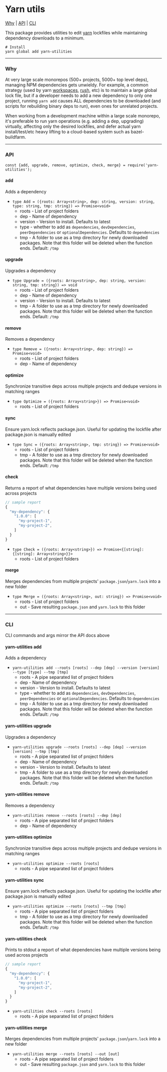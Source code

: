 # Yarn utils

[Why](#why) | [API](#api) | [CLI](#cli)

This package provides utilities to edit [yarn](https://yarnpkg.com/en/) lockfiles while maintaining dependency downloads to a minimum.

```
# Install
yarn global add yarn-utilities
```

---

### Why

At very large scale monorepos (500+ projects, 5000+ top level deps), managing NPM dependencies gets unwieldy. For example, a common strategy (used by yarn [workspaces](https://yarnpkg.com/lang/en/docs/workspaces/), [rush](https://rushjs.io/), etc) is to maintain a large global lock file, but if a developer needs to add a new dependency to only one project, running `yarn add` causes ALL dependencies to be downloaded (and scripts for rebuilding binary deps to run), even ones for unrelated projects.

When working from a development machine within a large scale monorepo, it's preferable to run yarn operations (e.g. adding a dep, upgrading) virtually, affecting only the desired lockfiles, and defer actual yarn install/test/etc heavy lifting to a cloud-based system such as bazel-buildfarm.

---

### API

```
const {add, upgrade, remove, optimize, check, merge} = require('yarn-utilities');
```

#### add

Adds a dependency

- `type Add = ({roots: Array<string>, dep: string, version: string, type: string, tmp: string}) => Promise<void>`
  - roots - List of project folders
  - dep - Name of dependency
  - version - Version to install. Defaults to latest
  - type - whether to add as `dependencies`, `devDependencies`, `peerDependencies` or `optionalDependencies`. Defaults to `dependencies`
  - tmp - A folder to use as a tmp directory for newly downloaded packages. Note that this folder will be deleted when the function ends. Default: `/tmp`

#### upgrade

Upgrades a dependency

- `type Upgrade = ({roots: Array<string>, dep: string, version: string, tmp: string}) => void`
  - roots - List of project folders
  - dep - Name of dependency
  - version - Version to install. Defaults to latest
  - tmp - A folder to use as a tmp directory for newly downloaded packages. Note that this folder will be deleted when the function ends. Default: `/tmp`

#### remove

Removes a dependency

- `type Remove = ({roots: Array<string>, dep: string}) => Promise<void>`
  - roots - List of project folders
  - dep - Name of dependency

#### optimize

Synchronize transitive deps across multiple projects and dedupe versions in matching ranges

- `type Optimize = ({roots: Array<string>}) => Promise<void>`
  - roots - List of project folders

#### sync

Ensure yarn.lock reflects package.json. Useful for updating the lockfile after package.json is manually edited

- `type Sync = ({roots: Array<string>, tmp: string}) => Promise<void>`
  - roots - List of project folders
  - tmp - A folder to use as a tmp directory for newly downloaded packages. Note that this folder will be deleted when the function ends. Default: `/tmp`

#### check

Returns a report of what dependencies have multiple versions being used across projects

```js
// sample report
{
  "my-dependency": {
    "1.0.0": [
      "my-project-1",
      "my-project-2",
    ]
  }
}
```

- `type Check = ({roots: Array<string>}) => Promise<{[string]: {[string]: Array<string>}}>`
  - roots - List of project folders

#### merge

Merges dependencies from multiple projects' `package.json`/`yarn.lock` into a new folder

- `type Merge = ({roots: Array<string>, out: string}) => Promise<void>`
  - roots - List of project folders
  - out - Save resulting `package.json` and `yarn.lock` to this folder

---

### CLI

CLI commands and args mirror the API docs above

#### yarn-utilities add

Adds a dependency

- `yarn-utilities add --roots [roots] --dep [dep] --version [version] --type [type] --tmp [tmp]`
  - roots - A pipe separated list of project folders
  - dep - Name of dependency
  - version - Version to install. Defaults to latest
  - type - whether to add as `dependencies`, `devDependencies`, `peerDependencies` or `optionalDependencies`. Defaults to `dependencies`
  - tmp - A folder to use as a tmp directory for newly downloaded packages. Note that this folder will be deleted when the function ends. Default: `/tmp`

#### yarn-utilities upgrade

Upgrades a dependency

- `yarn-utilities upgrade --roots [roots] --dep [dep] --version [version] --tmp [tmp]`
  - roots - A pipe separated list of project folders
  - dep - Name of dependency
  - version - Version to install. Defaults to latest
  - tmp - A folder to use as a tmp directory for newly downloaded packages. Note that this folder will be deleted when the function ends. Default: `/tmp`

#### yarn-utilities remove

Removes a dependency

- `yarn-utilities remove --roots [roots] --dep [dep]`
  - roots - A pipe separated list of project folders
  - dep - Name of dependency

#### yarn-utilities optimize

Synchronize transitive deps across multiple projects and dedupe versions in matching ranges

- `yarn-utilities optimize --roots [roots]`
  - roots - A pipe separated list of project folders

#### yarn-utilities sync

Ensure yarn.lock reflects package.json. Useful for updating the lockfile after package.json is manually edited

- `yarn-utilities optimize --roots [roots] --tmp [tmp]`
  - roots - A pipe separated list of project folders
  - tmp - A folder to use as a tmp directory for newly downloaded packages. Note that this folder will be deleted when the function ends. Default: `/tmp`

#### yarn-utilities check

Prints to stdout a report of what dependencies have multiple versions being used across projects

```js
// sample report
{
  "my-dependency": {
    "1.0.0": [
      "my-project-1",
      "my-project-2",
    ]
  }
}
```

- `yarn-utilities check --roots [roots]`
  - roots - A pipe separated list of project folders

#### yarn-utilities merge

Merges dependencies from multiple projects' `package.json`/`yarn.lock` into a new folder

- `yarn-utilities merge --roots [roots] --out [out]`
  - roots - A pipe separated list of project folders
  - out - Save resulting `package.json` and `yarn.lock` to this folder
